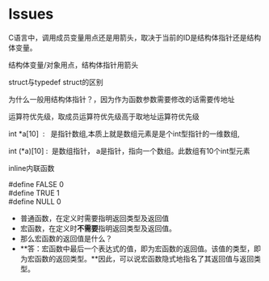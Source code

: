 # Issues

C语言中，调用成员变量用点还是用箭头，取决于当前的ID是结构体指针还是结构体变量。

结构体变量/对象用点，结构体指针用箭头

struct与typedef struct的区别

为什么一般用结构体指针？，因为作为函数参数需要修改的话需要传地址

运算符优先级，取成员运算符优先级高于取地址运算符优先级

int *a[10]  :   是指针数组,本质上就是数组元素是是个int型指针的一维数组,

int (*a)[10] :  是数组指针， a是指针，指向一个数组。此数组有10个int型元素

inline内联函数

#define FALSE 0  
#define TRUE 1  
#define NULL 0

- 普通函数，在定义时需要指明返回类型及返回值
- 宏函数，在定义时**不需要**指明返回类型及返回值。
- 那么宏函数的返回值是什么？
- **答：宏函数中最后一个表达式的值，即为宏函数的返回值。该值的类型，即为宏函数的返回类型。**因此，可以说宏函数隐式地指名了其返回值与返回类型。

